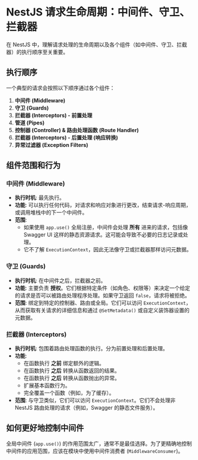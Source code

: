 # NestJS 请求生命周期：中间件、守卫、拦截器

在 NestJS 中，理解请求处理的生命周期以及各个组件（如中间件、守卫、拦截器）的执行顺序至关重要。

## 执行顺序

一个典型的请求会按照以下顺序通过各个组件：

1.  **中间件 (Middleware)**
2.  **守卫 (Guards)**
3.  **拦截器 (Interceptors) - 前置处理**
4.  **管道 (Pipes)**
5.  **控制器 (Controller) & 路由处理函数 (Route Handler)**
6.  **拦截器 (Interceptors) - 后置处理 (响应转换)**
7.  **异常过滤器 (Exception Filters)**

## 组件范围和行为

### 中间件 (Middleware)

- **执行时机**: 最先执行。
- **功能**: 可以执行任何代码，对请求和响应对象进行更改，结束请求-响应周期，或调用堆栈中的下一个中间件。
- **范围**:
  - 如果使用 `app.use()` 全局注册，中间件会处理 **所有** 进来的请求，包括像 Swagger UI 这样的静态资源请求。这可能会导致不必要的日志记录或处理。
  - 它不了解 `ExecutionContext`，因此无法像守卫或拦截器那样访问元数据。

### 守卫 (Guards)

- **执行时机**: 在中间件之后，拦截器之前。
- **功能**: 主要负责 **授权**。它们根据特定条件（如角色、权限等）来决定一个给定的请求是否可以被路由处理程序处理。如果守卫返回 `false`，请求将被拒绝。
- **范围**: 绑定到特定的控制器、路由或全局。它们可以访问 `ExecutionContext`，从而获取有关请求的详细信息和通过 `@SetMetadata()` 或自定义装饰器设置的元数据。

### 拦截器 (Interceptors)

- **执行时机**: 包围着路由处理函数的执行。分为前置处理和后置处理。
- **功能**:
  - 在函数执行 **之前** 绑定额外的逻辑。
  - 在函数执行 **之后** 转换从函数返回的结果。
  - 在函数执行 **之后** 转换从函数抛出的异常。
  - 扩展基本函数行为。
  - 完全覆盖一个函数（例如，为了缓存）。
- **范围**: 与守卫类似，它们可以访问 `ExecutionContext`。它们不会处理非 NestJS 路由处理的请求（例如，Swagger 的静态文件服务）。

## 如何更好地控制中间件

全局中间件 (`app.use()`) 的作用范围太广，通常不是最佳选择。为了更精确地控制中间件的应用范围，应该在模块中使用中间件消费者 (`MiddlewareConsumer`)。
